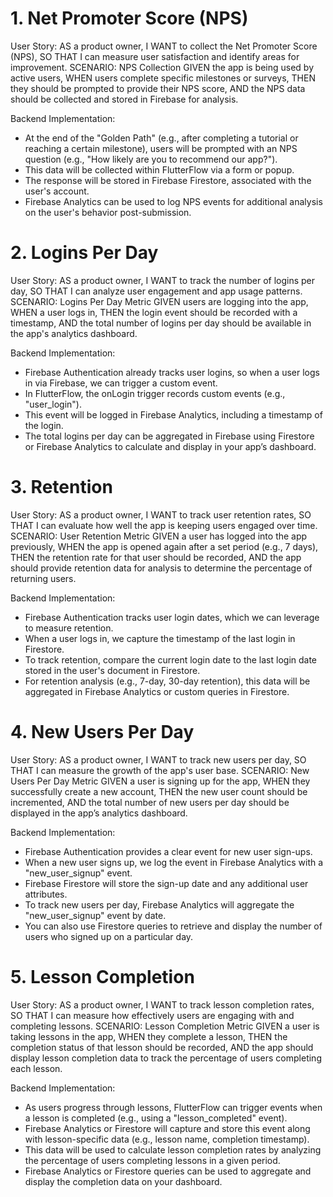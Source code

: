 # 1. Net Promoter Score (NPS)
User Story:
 AS a product owner,
 I WANT to collect the Net Promoter Score (NPS),
 SO THAT I can measure user satisfaction and identify areas for improvement.
SCENARIO: NPS Collection
 GIVEN the app is being used by active users,
 WHEN users complete specific milestones or surveys,
 THEN they should be prompted to provide their NPS score,
 AND the NPS data should be collected and stored in Firebase for analysis.

Backend Implementation:
- At the end of the "Golden Path" (e.g., after completing a tutorial or reaching a certain milestone), users will be prompted with an NPS question (e.g., "How likely are you to recommend our app?").
- This data will be collected within FlutterFlow via a form or popup.
- The response will be stored in Firebase Firestore, associated with the user's account.
- Firebase Analytics can be used to log NPS events for additional analysis on the user's behavior post-submission.

# 2. Logins Per Day
User Story:
 AS a product owner,
 I WANT to track the number of logins per day,
 SO THAT I can analyze user engagement and app usage patterns.
SCENARIO: Logins Per Day Metric
 GIVEN users are logging into the app,
 WHEN a user logs in,
 THEN the login event should be recorded with a timestamp,
 AND the total number of logins per day should be available in the app's analytics dashboard.

Backend Implementation:
- Firebase Authentication already tracks user logins, so when a user logs in via Firebase, we can trigger a custom event.
- In FlutterFlow, the onLogin trigger records custom events (e.g., "user_login").
- This event will be logged in Firebase Analytics, including a timestamp of the login.
- The total logins per day can be aggregated in Firebase using Firestore or Firebase Analytics to calculate and display in your app’s dashboard.

# 3. Retention
User Story:
 AS a product owner,
 I WANT to track user retention rates,
 SO THAT I can evaluate how well the app is keeping users engaged over time.
SCENARIO: User Retention Metric
 GIVEN a user has logged into the app previously,
 WHEN the app is opened again after a set period (e.g., 7 days),
 THEN the retention rate for that user should be recorded,
 AND the app should provide retention data for analysis to determine the percentage of returning users.

Backend Implementation:
- Firebase Authentication tracks user login dates, which we can leverage to measure retention.
- When a user logs in, we capture the timestamp of the last login in Firestore.
- To track retention, compare the current login date to the last login date stored in the user's document in Firestore.
- For retention analysis (e.g., 7-day, 30-day retention), this data will be aggregated in Firebase Analytics or custom queries in Firestore.

# 4. New Users Per Day
User Story:
 AS a product owner,
 I WANT to track new users per day,
 SO THAT I can measure the growth of the app's user base.
SCENARIO: New Users Per Day Metric
 GIVEN a user is signing up for the app,
 WHEN they successfully create a new account,
 THEN the new user count should be incremented,
 AND the total number of new users per day should be displayed in the app’s analytics dashboard.

Backend Implementation:
- Firebase Authentication provides a clear event for new user sign-ups.
- When a new user signs up, we log the event in Firebase Analytics with a "new_user_signup" event.
- Firebase Firestore will store the sign-up date and any additional user attributes.
- To track new users per day, Firebase Analytics will aggregate the "new_user_signup" event by date.
- You can also use Firestore queries to retrieve and display the number of users who signed up on a particular day.

# 5. Lesson Completion
User Story:
 AS a product owner,
 I WANT to track lesson completion rates,
 SO THAT I can measure how effectively users are engaging with and completing lessons.
SCENARIO: Lesson Completion Metric
 GIVEN a user is taking lessons in the app,
 WHEN they complete a lesson,
 THEN the completion status of that lesson should be recorded,
 AND the app should display lesson completion data to track the percentage of users completing each lesson.

Backend Implementation:
- As users progress through lessons, FlutterFlow can trigger events when a lesson is completed (e.g., using a "lesson_completed" event).
- Firebase Analytics or Firestore will capture and store this event along with lesson-specific data (e.g., lesson name, completion timestamp).
- This data will be used to calculate lesson completion rates by analyzing the percentage of users completing lessons in a given period.
- Firebase Analytics or Firestore queries can be used to aggregate and display the completion data on your dashboard.

